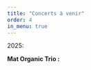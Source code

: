 ```yaml
---
title: "Concerts à venir"
order: 4
in_menu: true
---
```

<div class=h2>
2025:
</div>

**Mat Organic Trio :** 